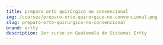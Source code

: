 ```yaml
---
title: preparo orto quirúrgico no convencional
img: /courses/preparo-orto-quirurgico-no-convencional.png
slug: preparo-orto-quirurgico-no-convencional
brand: ertty
description: 1er curso en Guatemala de Sistemas Ertty
---
```

